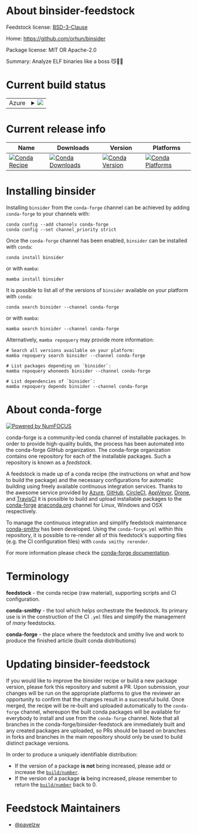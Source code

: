 About binsider-feedstock
========================

Feedstock license: [BSD-3-Clause](https://github.com/conda-forge/binsider-feedstock/blob/main/LICENSE.txt)

Home: https://github.com/orhun/binsider

Package license: MIT OR Apache-2.0

Summary: Analyze ELF binaries like a boss 😼🕵️‍♂️

Current build status
====================


<table>
    
  <tr>
    <td>Azure</td>
    <td>
      <details>
        <summary>
          <a href="https://dev.azure.com/conda-forge/feedstock-builds/_build/latest?definitionId=23702&branchName=main">
            <img src="https://dev.azure.com/conda-forge/feedstock-builds/_apis/build/status/binsider-feedstock?branchName=main">
          </a>
        </summary>
        <table>
          <thead><tr><th>Variant</th><th>Status</th></tr></thead>
          <tbody><tr>
              <td>linux_64</td>
              <td>
                <a href="https://dev.azure.com/conda-forge/feedstock-builds/_build/latest?definitionId=23702&branchName=main">
                  <img src="https://dev.azure.com/conda-forge/feedstock-builds/_apis/build/status/binsider-feedstock?branchName=main&jobName=linux&configuration=linux%20linux_64_" alt="variant">
                </a>
              </td>
            </tr><tr>
              <td>osx_64</td>
              <td>
                <a href="https://dev.azure.com/conda-forge/feedstock-builds/_build/latest?definitionId=23702&branchName=main">
                  <img src="https://dev.azure.com/conda-forge/feedstock-builds/_apis/build/status/binsider-feedstock?branchName=main&jobName=osx&configuration=osx%20osx_64_" alt="variant">
                </a>
              </td>
            </tr><tr>
              <td>win_64</td>
              <td>
                <a href="https://dev.azure.com/conda-forge/feedstock-builds/_build/latest?definitionId=23702&branchName=main">
                  <img src="https://dev.azure.com/conda-forge/feedstock-builds/_apis/build/status/binsider-feedstock?branchName=main&jobName=win&configuration=win%20win_64_" alt="variant">
                </a>
              </td>
            </tr>
          </tbody>
        </table>
      </details>
    </td>
  </tr>
</table>

Current release info
====================

| Name | Downloads | Version | Platforms |
| --- | --- | --- | --- |
| [![Conda Recipe](https://img.shields.io/badge/recipe-binsider-green.svg)](https://anaconda.org/conda-forge/binsider) | [![Conda Downloads](https://img.shields.io/conda/dn/conda-forge/binsider.svg)](https://anaconda.org/conda-forge/binsider) | [![Conda Version](https://img.shields.io/conda/vn/conda-forge/binsider.svg)](https://anaconda.org/conda-forge/binsider) | [![Conda Platforms](https://img.shields.io/conda/pn/conda-forge/binsider.svg)](https://anaconda.org/conda-forge/binsider) |

Installing binsider
===================

Installing `binsider` from the `conda-forge` channel can be achieved by adding `conda-forge` to your channels with:

```
conda config --add channels conda-forge
conda config --set channel_priority strict
```

Once the `conda-forge` channel has been enabled, `binsider` can be installed with `conda`:

```
conda install binsider
```

or with `mamba`:

```
mamba install binsider
```

It is possible to list all of the versions of `binsider` available on your platform with `conda`:

```
conda search binsider --channel conda-forge
```

or with `mamba`:

```
mamba search binsider --channel conda-forge
```

Alternatively, `mamba repoquery` may provide more information:

```
# Search all versions available on your platform:
mamba repoquery search binsider --channel conda-forge

# List packages depending on `binsider`:
mamba repoquery whoneeds binsider --channel conda-forge

# List dependencies of `binsider`:
mamba repoquery depends binsider --channel conda-forge
```


About conda-forge
=================

[![Powered by
NumFOCUS](https://img.shields.io/badge/powered%20by-NumFOCUS-orange.svg?style=flat&colorA=E1523D&colorB=007D8A)](https://numfocus.org)

conda-forge is a community-led conda channel of installable packages.
In order to provide high-quality builds, the process has been automated into the
conda-forge GitHub organization. The conda-forge organization contains one repository
for each of the installable packages. Such a repository is known as a *feedstock*.

A feedstock is made up of a conda recipe (the instructions on what and how to build
the package) and the necessary configurations for automatic building using freely
available continuous integration services. Thanks to the awesome service provided by
[Azure](https://azure.microsoft.com/en-us/services/devops/), [GitHub](https://github.com/),
[CircleCI](https://circleci.com/), [AppVeyor](https://www.appveyor.com/),
[Drone](https://cloud.drone.io/welcome), and [TravisCI](https://travis-ci.com/)
it is possible to build and upload installable packages to the
[conda-forge](https://anaconda.org/conda-forge) [anaconda.org](https://anaconda.org/)
channel for Linux, Windows and OSX respectively.

To manage the continuous integration and simplify feedstock maintenance
[conda-smithy](https://github.com/conda-forge/conda-smithy) has been developed.
Using the ``conda-forge.yml`` within this repository, it is possible to re-render all of
this feedstock's supporting files (e.g. the CI configuration files) with ``conda smithy rerender``.

For more information please check the [conda-forge documentation](https://conda-forge.org/docs/).

Terminology
===========

**feedstock** - the conda recipe (raw material), supporting scripts and CI configuration.

**conda-smithy** - the tool which helps orchestrate the feedstock.
                   Its primary use is in the construction of the CI ``.yml`` files
                   and simplify the management of *many* feedstocks.

**conda-forge** - the place where the feedstock and smithy live and work to
                  produce the finished article (built conda distributions)


Updating binsider-feedstock
===========================

If you would like to improve the binsider recipe or build a new
package version, please fork this repository and submit a PR. Upon submission,
your changes will be run on the appropriate platforms to give the reviewer an
opportunity to confirm that the changes result in a successful build. Once
merged, the recipe will be re-built and uploaded automatically to the
`conda-forge` channel, whereupon the built conda packages will be available for
everybody to install and use from the `conda-forge` channel.
Note that all branches in the conda-forge/binsider-feedstock are
immediately built and any created packages are uploaded, so PRs should be based
on branches in forks and branches in the main repository should only be used to
build distinct package versions.

In order to produce a uniquely identifiable distribution:
 * If the version of a package **is not** being increased, please add or increase
   the [``build/number``](https://docs.conda.io/projects/conda-build/en/latest/resources/define-metadata.html#build-number-and-string).
 * If the version of a package **is** being increased, please remember to return
   the [``build/number``](https://docs.conda.io/projects/conda-build/en/latest/resources/define-metadata.html#build-number-and-string)
   back to 0.

Feedstock Maintainers
=====================

* [@pavelzw](https://github.com/pavelzw/)

